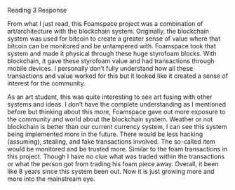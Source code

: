<heading> Reading 3 Response </heading> <p> </p>

<body> From what I just read, this Foamspace project was a combination of art/architecture with the blockchain system. Originally, the blockchain system was used for bitcoin to create a greater sense of value where that bitcoin can be monitored and be untampered with. Foamspace took that system and made it physical through these huge styrofoam blocks. With blockchain, it gave these styrofoam value and had transactions through mobile devices. I personally don’t fully understand how all these transactions and value worked for this but it looked like it created a sense of interest for the community. <p> </p> As an art student, this was quite interesting to see art fusing with other systems and ideas. I don’t have the complete understanding as I mentioned before but thinking about this more, Foamspace gave out more exposure to the community and world about the blockchain system. Weather or not blockchain is better than our current currency system, I can see this system being implemented more in the future. There would be less hacking (assuming), stealing, and fake transactions involved. The so-called item would be monitored and be trusted more. Similar to the foam transactions in this project. Though I have no clue what was traded within the transactions or what the person got from trading his foam piece away. Overall, it been like 8 years since this system been out. Now it is just growing more and more into the mainstream eye.
	

</body>

